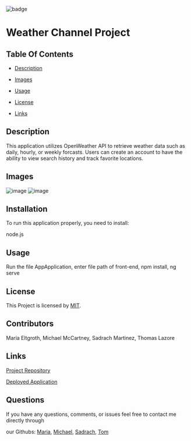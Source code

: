   ![badge](https://img.shields.io/badge/license-MIT-brightgreen)
  
  # Weather Channel Project
  

  ## Table Of Contents

  * [Description](#description)
  
  * [Images](#Images)

  * [Usage](#usage)

  * [License](#license)

  * [Links](#links)


  ## Description

  This application utilizes OpenWeather API to retrieve weather data such as daily, hourly, or weekly forcasts. Users can create an account to have the ability to view search history and track favorite locations.
  
  ## Images
  
  ![image](https://user-images.githubusercontent.com/47471193/230452801-186217ea-fa53-4015-81f7-7359a1f20193.png)
  ![image](https://user-images.githubusercontent.com/47471193/230453507-d355f8e0-c6b6-4f4c-a91b-b61f47f04557.png)
  
  ## Installation

  To run this application properly, you need to install:
  
  node.js
  

  ## Usage
  
  Run the file AppApplication, enter file path of front-end, npm install, ng serve
  
  
  ## License
  
  This Project is licensed by [MIT](https://choosealicense.com/licenses/mit/).
  
  ## Contributors

  Maria Eltgroth, Michael McCartney, Sadrach Martinez, Thomas Lazore
  

  ## Links


  [Project Repository](https://github.com/tlaze/weather-channel-program)
  
  [Deployed Application](http://ec2-18-217-181-159.us-east-2.compute.amazonaws.com:4200)
  
  
  ## Questions

  If you have any questions, comments, or issues feel free to contact me directly through
  
  our Githubs: [Maria](https://github.com/mdiazelt), [Michael](https://github.com/mmccartneycs), [Sadrach](https://github.com/sadrachm), [Tom](https://github.com/tlaze)
  

